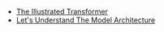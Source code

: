 - [The Illustrated Transformer](https://jalammar.github.io/illustrated-transformer/)
- [Let's Understand The Model Architecture](https://kikaben.com/transformers-encoder-decoder/)